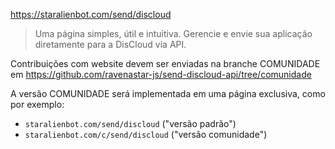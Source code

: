 https://staralienbot.com/send/discloud
> Uma página simples, útil e intuitiva. Gerencie e envie sua aplicação diretamente para a DisCloud via API.

Contribuições com website devem ser enviadas na branche COMUNIDADE em https://github.com/ravenastar-js/send-discloud-api/tree/comunidade

A versão COMUNIDADE será implementada em uma página exclusiva, como por exemplo: 
- `staralienbot.com/send/discloud` ("versão padrão")
- `staralienbot.com/c/send/discloud` ("versão comunidade")
